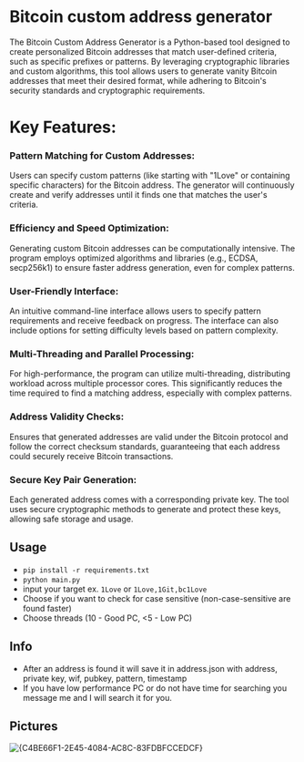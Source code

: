 # Bitcoin custom address generator
The Bitcoin Custom Address Generator is a Python-based tool designed to create personalized Bitcoin addresses that match user-defined criteria, such as specific prefixes or patterns. By leveraging cryptographic libraries and custom algorithms, this tool allows users to generate vanity Bitcoin addresses that meet their desired format, while adhering to Bitcoin's security standards and cryptographic requirements.

# Key Features:
### Pattern Matching for Custom Addresses:
Users can specify custom patterns (like starting with "1Love" or containing specific characters) for the Bitcoin address. The generator will continuously create and verify addresses until it finds one that matches the user's criteria.

### Efficiency and Speed Optimization:
Generating custom Bitcoin addresses can be computationally intensive. The program employs optimized algorithms and libraries (e.g., ECDSA, secp256k1) to ensure faster address generation, even for complex patterns.

### User-Friendly Interface:
An intuitive command-line interface allows users to specify pattern requirements and receive feedback on progress. The interface can also include options for setting difficulty levels based on pattern complexity.

### Multi-Threading and Parallel Processing:
For high-performance, the program can utilize multi-threading, distributing workload across multiple processor cores. This significantly reduces the time required to find a matching address, especially with complex patterns.

### Address Validity Checks:
Ensures that generated addresses are valid under the Bitcoin protocol and follow the correct checksum standards, guaranteeing that each address could securely receive Bitcoin transactions.

### Secure Key Pair Generation:
Each generated address comes with a corresponding private key. The tool uses secure cryptographic methods to generate and protect these keys, allowing safe storage and usage.

## Usage
- `pip install -r requirements.txt`
- `python main.py`
- input your target ex. `1Love` or `1Love,1Git,bc1Love`
- Choose if you want to check for case sensitive (non-case-sensitive are found faster)
- Choose threads (10 - Good PC, <5 - Low PC)

## Info
- After an address is found it will save it in address.json with address, private key, wif, pubkey, pattern, timestamp
- If you have low performance PC or do not have time for searching you message me and I will search it for you.

## Pictures

![{C4BE66F1-2E45-4084-AC8C-83FDBFCCEDCF}](https://github.com/user-attachments/assets/888d7e96-c128-4499-9c29-34ae9c63e9ab)

